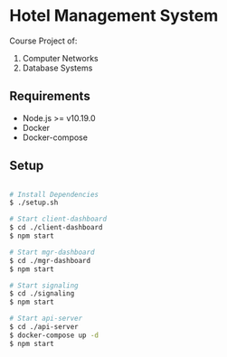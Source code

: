 # Hotel Management System

Course Project of:
1. Computer Networks
2. Database Systems

## Requirements

- Node.js >= v10.19.0
- Docker
- Docker-compose

## Setup

```sh

# Install Dependencies
$ ./setup.sh

# Start client-dashboard
$ cd ./client-dashboard
$ npm start

# Start mgr-dashboard
$ cd ./mgr-dashboard
$ npm start

# Start signaling
$ cd ./signaling
$ npm start

# Start api-server
$ cd ./api-server
$ docker-compose up -d
$ npm start
```
